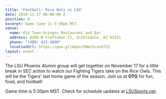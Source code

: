 ```yaml
---
title: 'Football: Rice Owls vs LSU'
date: 2018-11-17 00:00:00 Z
position: 6
excerpt: Game time is 5:30pm MST.
venue:
  name: Old Town Gringos Restaurant and Bar
  address: 4209 N Craftsman Ct, Scottsdale, AZ 85251
  phone: "(480) 423-3800"
  locationUrl: https://goo.gl/maps/tWmiScsvSf22
layout: event
---
```


The LSU Phoenix Alumni group will get together on November 17 for a little break in SEC action to watch our Fighting Tigers take on the Rice Owls. This will be the Tigers' last home game of the season. Join us at **OTG** for fun, food, and football!

Game time is 5:30pm MST. Check for schedule updates at [LSUSports.net](http://www.lsusports.net/SportSelect.dbml?SPID=2164&SPSID=27811&DB_OEM_ID=5200).